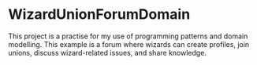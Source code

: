 # WizardUnionForumDomain
 This project is a practise for my use of programming patterns and domain modelling. This example is a forum where wizards can create profiles, join unions, discuss wizard-related issues, and share knowledge. 
